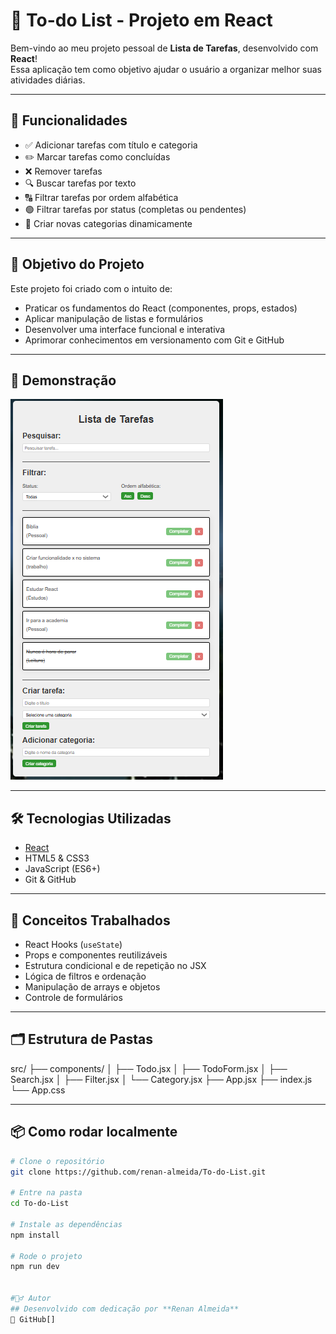# 📝 To-do List - Projeto em React

Bem-vindo ao meu projeto pessoal de **Lista de Tarefas**, desenvolvido com **React**!  
Essa aplicação tem como objetivo ajudar o usuário a organizar melhor suas atividades diárias.

---

## 🚀 Funcionalidades

- ✅ Adicionar tarefas com título e categoria
- ✏️ Marcar tarefas como concluídas
- ❌ Remover tarefas
- 🔍 Buscar tarefas por texto
- 🔠 Filtrar tarefas por ordem alfabética
- 🟢 Filtrar tarefas por status (completas ou pendentes)
- 📂 Criar novas categorias dinamicamente

---

## 🎯 Objetivo do Projeto

Este projeto foi criado com o intuito de:
- Praticar os fundamentos do React (componentes, props, estados)
- Aplicar manipulação de listas e formulários
- Desenvolver uma interface funcional e interativa
- Aprimorar conhecimentos em versionamento com Git e GitHub

---

## 📸 Demonstração

![todo-list-preview](./public/preview.PNG)

---

## 🛠️ Tecnologias Utilizadas

- [React](https://reactjs.org/)
- HTML5 & CSS3
- JavaScript (ES6+)
- Git & GitHub

---

## 🧠 Conceitos Trabalhados

- React Hooks (`useState`)
- Props e componentes reutilizáveis
- Estrutura condicional e de repetição no JSX
- Lógica de filtros e ordenação
- Manipulação de arrays e objetos
- Controle de formulários

---

## 🗂️ Estrutura de Pastas

src/
├── components/
│ ├── Todo.jsx
│ ├── TodoForm.jsx
│ ├── Search.jsx
│ ├── Filter.jsx
│ └── Category.jsx
├── App.jsx
├── index.js
└── App.css


---

## 📦 Como rodar localmente

```bash
# Clone o repositório
git clone https://github.com/renan-almeida/To-do-List.git

# Entre na pasta
cd To-do-List

# Instale as dependências
npm install

# Rode o projeto
npm run dev


#🙋‍♂️ Autor
## Desenvolvido com dedicação por **Renan Almeida**
🔗 GitHub[]
